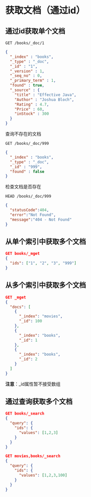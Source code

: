 获取文档（通过id）
===

## 通过id获取单个文档

```
GET /books/_doc/1
```

```json
{
  "_index" : "books",
  "_type" : "_doc",
  "_id" : "1",
  "_version" : 1,
  "_seq_no" : 0,
  "_primary_term" : 1,
  "found" : true,
  "_source" : {
    "title" : "Effective Java",
    "Author" : "Joshua Bloch",
    "Rating" : 4.7,
    "Price" : 60,
    "inStock" : 300
  }
}
```

查询不存在的文档
```
GET /books/_doc/999
```

```json
{
  "_index" : "books",
  "_type" : "_doc",
  "_id" : "999",
  "found" : false
}
```

检查文档是否存在
```
HEAD /books/_doc/999
```

```json
{
  "statusCode":404,
  "error":"Not Found",
  "message":"404 - Not Found"
}
```

## 从单个索引中获取多个文档

```json
GET books/_mget
{
  "ids": ["1", "2", "3", "999"]
}
```

## 从多个索引中获取多个文档
```json
GET _mget
{
  "docs": [
    {
      "_index": "movies",
      "_id": 100
    },
    {
      "_index": "books",
      "_id": 1
    },
    {
      "_index": "books",
      "_id": 2
    }
  ]
}
```

**注意**：_id属性暂不接受数组

## 通过查询获取多个文档
```json
GET books/_search
{
  "query": {
    "ids": {
      "values": [1,2,3]
    }
  }
}

GET movies,books/_search
{
  "query": {
    "ids": {
      "values": [1,2,3,100]
    }
  }
}
```




